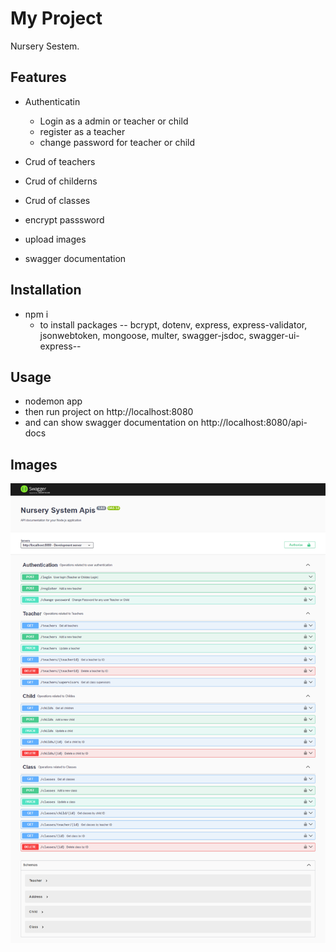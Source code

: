 # My Project

Nursery Sestem.

## Features

- Authenticatin
    - Login as a admin or teacher or child
    - register as a teacher
    - change password for teacher or child

- Crud of teachers
- Crud of childerns
- Crud of classes

- encrypt passsword

- upload images

- swagger documentation

## Installation

- npm i 
    - to install packages -- bcrypt, dotenv, express, express-validator, jsonwebtoken, mongoose, multer, swagger-jsdoc, swagger-ui-express--

## Usage

- nodemon app
- then run project on http://localhost:8080 
- and can show swagger documentation on http://localhost:8080/api-docs

## Images

![Example Image](swegger.png)

